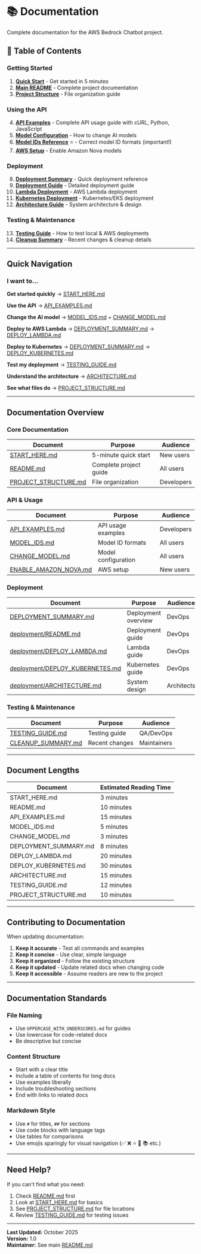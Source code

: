 # 📚 Documentation

Complete documentation for the AWS Bedrock Chatbot project.

## 📖 Table of Contents

### Getting Started
1. **[Quick Start](../START_HERE.md)** - Get started in 5 minutes
2. **[Main README](../README.md)** - Complete project documentation
3. **[Project Structure](PROJECT_STRUCTURE.md)** - File organization guide

### Using the API
4. **[API Examples](API_EXAMPLES.md)** - Complete API usage guide with cURL, Python, JavaScript
5. **[Model Configuration](CHANGE_MODEL.md)** - How to change AI models
6. **[Model IDs Reference](MODEL_IDS.md)** ⭐ - Correct model ID formats (important!)
7. **[AWS Setup](ENABLE_AMAZON_NOVA.md)** - Enable Amazon Nova models

### Deployment
8. **[Deployment Summary](DEPLOYMENT_SUMMARY.md)** - Quick deployment reference
9. **[Deployment Guide](../deployment/README.md)** - Detailed deployment guide
10. **[Lambda Deployment](../deployment/DEPLOY_LAMBDA.md)** - AWS Lambda deployment
11. **[Kubernetes Deployment](../deployment/DEPLOY_KUBERNETES.md)** - Kubernetes/EKS deployment
12. **[Architecture Guide](../deployment/ARCHITECTURE.md)** - System architecture & design

### Testing & Maintenance
13. **[Testing Guide](TESTING_GUIDE.md)** - How to test local & AWS deployments
14. **[Cleanup Summary](CLEANUP_SUMMARY.md)** - Recent changes & cleanup details

---

## Quick Navigation

### I want to...

**Get started quickly** → [START_HERE.md](../START_HERE.md)

**Use the API** → [API_EXAMPLES.md](API_EXAMPLES.md)

**Change the AI model** → [MODEL_IDS.md](MODEL_IDS.md) + [CHANGE_MODEL.md](CHANGE_MODEL.md)

**Deploy to AWS Lambda** → [DEPLOYMENT_SUMMARY.md](DEPLOYMENT_SUMMARY.md) → [DEPLOY_LAMBDA.md](../deployment/DEPLOY_LAMBDA.md)

**Deploy to Kubernetes** → [DEPLOYMENT_SUMMARY.md](DEPLOYMENT_SUMMARY.md) → [DEPLOY_KUBERNETES.md](../deployment/DEPLOY_KUBERNETES.md)

**Test my deployment** → [TESTING_GUIDE.md](TESTING_GUIDE.md)

**Understand the architecture** → [ARCHITECTURE.md](../deployment/ARCHITECTURE.md)

**See what files do** → [PROJECT_STRUCTURE.md](PROJECT_STRUCTURE.md)

---

## Documentation Overview

### Core Documentation

| Document | Purpose | Audience |
|----------|---------|----------|
| [START_HERE.md](../START_HERE.md) | 5-minute quick start | New users |
| [README.md](../README.md) | Complete project guide | All users |
| [PROJECT_STRUCTURE.md](PROJECT_STRUCTURE.md) | File organization | Developers |

### API & Usage

| Document | Purpose | Audience |
|----------|---------|----------|
| [API_EXAMPLES.md](API_EXAMPLES.md) | API usage examples | Developers |
| [MODEL_IDS.md](MODEL_IDS.md) | Model ID formats | All users |
| [CHANGE_MODEL.md](CHANGE_MODEL.md) | Model configuration | All users |
| [ENABLE_AMAZON_NOVA.md](ENABLE_AMAZON_NOVA.md) | AWS setup | New users |

### Deployment

| Document | Purpose | Audience |
|----------|---------|----------|
| [DEPLOYMENT_SUMMARY.md](DEPLOYMENT_SUMMARY.md) | Deployment overview | DevOps |
| [deployment/README.md](../deployment/README.md) | Deployment guide | DevOps |
| [deployment/DEPLOY_LAMBDA.md](../deployment/DEPLOY_LAMBDA.md) | Lambda guide | DevOps |
| [deployment/DEPLOY_KUBERNETES.md](../deployment/DEPLOY_KUBERNETES.md) | Kubernetes guide | DevOps |
| [deployment/ARCHITECTURE.md](../deployment/ARCHITECTURE.md) | System design | Architects |

### Testing & Maintenance

| Document | Purpose | Audience |
|----------|---------|----------|
| [TESTING_GUIDE.md](TESTING_GUIDE.md) | Testing guide | QA/DevOps |
| [CLEANUP_SUMMARY.md](CLEANUP_SUMMARY.md) | Recent changes | Maintainers |

---

## Document Lengths

| Document | Estimated Reading Time |
|----------|----------------------|
| START_HERE.md | 3 minutes |
| README.md | 10 minutes |
| API_EXAMPLES.md | 15 minutes |
| MODEL_IDS.md | 5 minutes |
| CHANGE_MODEL.md | 3 minutes |
| DEPLOYMENT_SUMMARY.md | 8 minutes |
| DEPLOY_LAMBDA.md | 20 minutes |
| DEPLOY_KUBERNETES.md | 30 minutes |
| ARCHITECTURE.md | 15 minutes |
| TESTING_GUIDE.md | 12 minutes |
| PROJECT_STRUCTURE.md | 10 minutes |

---

## Contributing to Documentation

When updating documentation:

1. **Keep it accurate** - Test all commands and examples
2. **Keep it concise** - Use clear, simple language
3. **Keep it organized** - Follow the existing structure
4. **Keep it updated** - Update related docs when changing code
5. **Keep it accessible** - Assume readers are new to the project

---

## Documentation Standards

### File Naming
- Use `UPPERCASE_WITH_UNDERSCORES.md` for guides
- Use lowercase for code-related docs
- Be descriptive but concise

### Content Structure
- Start with a clear title
- Include a table of contents for long docs
- Use examples liberally
- Include troubleshooting sections
- End with links to related docs

### Markdown Style
- Use `#` for titles, `##` for sections
- Use code blocks with language tags
- Use tables for comparisons
- Use emojis sparingly for visual navigation (✅ ❌ ⭐ 🚀 📚 etc.)

---

## Need Help?

If you can't find what you need:

1. Check [README.md](../README.md) first
2. Look at [START_HERE.md](../START_HERE.md) for basics
3. See [PROJECT_STRUCTURE.md](PROJECT_STRUCTURE.md) for file locations
4. Review [TESTING_GUIDE.md](TESTING_GUIDE.md) for testing issues

---

**Last Updated:** October 2025  
**Version:** 1.0  
**Maintainer:** See main [README.md](../README.md)

